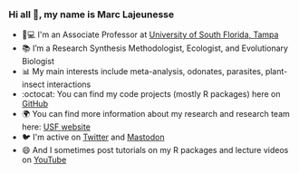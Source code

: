 ### Hi all 👋, my name is Marc Lajeunesse

- 👨💻 I'm an Associate Professor at [University of South Florida, Tampa](https://www.usf.edu/)
- 📚 I’m a Research Synthesis Methodologist, Ecologist, and Evolutionary Biologist
- 📊 My main interests include meta-analysis, odonates, parasites, plant-insect interactions
- :octocat: You can find my code projects (mostly R packages) here on [GitHub](https://github.com/mjlajeunesse?tab=repositories)
- 🌍 You can find more information about my research and research team here: [USF website](http://lajeunesse.myweb.usf.edu/)
- 🐦 I'm active on [Twitter](https://twitter.com/LajeunesseLab/) and [Mastodon](https://ecoevo.social/@LajeunesseLab)
- 😄 And I sometimes post tutorials on my R packages and lecture videos on [YouTube](https://www.youtube.com/c/LajeunesseLab)
